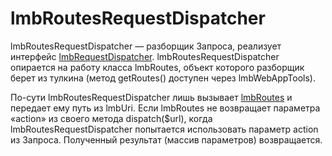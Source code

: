 # lmbRoutesRequestDispatcher
lmbRoutesRequestDispatcher — разборщик Запроса, реализует интерфейс [lmbRequestDispatcher](./lmb_request_dispatcher.md). lmbRoutesRequestDispatcher опирается на работу класса lmbRoutes, объект которого разборщик берет из тулкина (метод getRoutes() доступен через lmbWebAppTools).

По-сути lmbRoutesRequestDispatcher лишь вызывает [lmbRoutes](./lmb_routes.md) и передает ему путь из lmbUri. Если lmbRoutes не возвращает параметра «action» из своего метода dispatch($url), когда lmbRoutesRequestDispatcher попытается использовать параметр action из Запроса. Полученный результат (массив параметров) возвращается.
